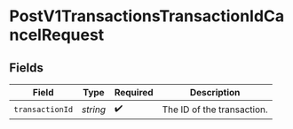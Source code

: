 # PostV1TransactionsTransactionIdCancelRequest


## Fields

| Field                      | Type                       | Required                   | Description                |
| -------------------------- | -------------------------- | -------------------------- | -------------------------- |
| `transactionId`            | *string*                   | :heavy_check_mark:         | The ID of the transaction. |